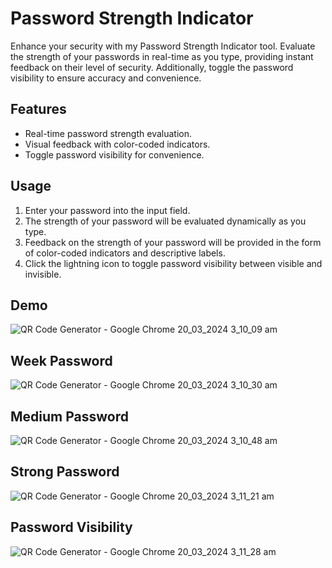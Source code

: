 # Password Strength Indicator

Enhance your security with my Password Strength Indicator tool. Evaluate the strength of your passwords in real-time as you type, providing instant feedback on their level of security. Additionally, toggle the password visibility to ensure accuracy and convenience.

## Features

- Real-time password strength evaluation.
- Visual feedback with color-coded indicators.
- Toggle password visibility for convenience.

## Usage

1. Enter your password into the input field.
2. The strength of your password will be evaluated dynamically as you type.
3. Feedback on the strength of your password will be provided in the form of color-coded indicators and descriptive labels.
4. Click the lightning icon to toggle password visibility between visible and invisible.

## Demo

![QR Code Generator - Google Chrome 20_03_2024 3_10_09 am](https://github.com/Tashfeen-Chohan/JS-PASSWORD-STRENGTH-INDICATOR/assets/147094961/74ce1bcf-e428-43be-b7e6-cdc89b4968c0)

## Week Password

![QR Code Generator - Google Chrome 20_03_2024 3_10_30 am](https://github.com/Tashfeen-Chohan/JS-PASSWORD-STRENGTH-INDICATOR/assets/147094961/00c98da0-d6c2-40d8-9cf0-e6406d1115d6)

## Medium Password

![QR Code Generator - Google Chrome 20_03_2024 3_10_48 am](https://github.com/Tashfeen-Chohan/JS-PASSWORD-STRENGTH-INDICATOR/assets/147094961/dc366197-63e7-4573-a2cc-77b6e868ce2f)

## Strong Password

![QR Code Generator - Google Chrome 20_03_2024 3_11_21 am](https://github.com/Tashfeen-Chohan/JS-PASSWORD-STRENGTH-INDICATOR/assets/147094961/0adfa11a-8244-49f5-ad49-2abac8592f37)

## Password Visibility

![QR Code Generator - Google Chrome 20_03_2024 3_11_28 am](https://github.com/Tashfeen-Chohan/JS-PASSWORD-STRENGTH-INDICATOR/assets/147094961/7bb756ba-cf6f-40bc-99cd-8c8ff7967be1)


